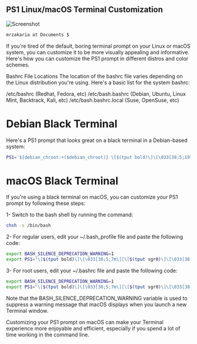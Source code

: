 ## PS1 Linux/macOS Terminal Customization

![Screenshot](https://previews.dropbox.com/p/thumb/AB2mqLijuPXlzBdC66T5CKzGbEspj4MmPuKZ2Qe6vVw3_qmaCRqMrWkuhNUCcodco66VFTdzm4TnGdp9v7Orf2wlAGztEzKfg_V1Xk5wOS1ysC-FiAxiHJ5Xxh5bdYE6PnHwAVi5_AItNelfZqr2W5w-f5Ol-ZPeXXKfZjtILhI82Qgli2twBwZGDXN5RYqy13UoOtlzcExZ3GrHFm88KZxK0QXOz1miDYIoXbSF9UEvjNlciD_CVX5oWaJKitxguoudQCehCE2PxqH9tZC66NfY4Wz9xy-yGPNtvqD1MWpr270kekMLpxEb0xbl9mk1YSWtehakghHb0rUEF6VsYi1JsWuHtwK4KAVUyP__I8k2f3MxKqP8-1IZvCC2UVbWjLE/p.png)


```bash
mrzakaria at Documents $
```


If you're tired of the default, boring terminal prompt on your Linux or macOS system, you can customize it to be more visually appealing and informative. Here's how you can customize the PS1 prompt in different distros and color schemes.

Bashrc File Locations
The location of the bashrc file varies depending on the Linux distribution you're using. Here's a basic list for the system bashrc:

/etc/bashrc (Redhat, Fedora, etc)
/etc/bash.bashrc (Debian, Ubuntu, Linux Mint, Backtrack, Kali, etc)
/etc/bash.bashrc.local (Suse, OpenSuse, etc)

# Debian Black Terminal
Here's a PS1 prompt that looks great on a black terminal in a Debian-based system:

```bash
PS1='${debian_chroot:+($debian_chroot)} \[$(tput bold)\]\[\033[38;5;197m\]\u\[$(tput sgr0)\]\[$(tput sgr0)\]\[\033[38;5;15m\] at \[$(tput bold)\]\[$(tput sgr0)\]\[\033[38;5;191m\]\W\[$(tput sgr0)\]\[$(tput sgr0)\]\[\033[38;5;15m\] \[$(tput sgr0)\]\$ '

```


# macOS Black Terminal
If you're using a black terminal on macOS, you can customize your PS1 prompt by following these steps:

1- Switch to the bash shell by running the command:

```bash
chsh -s /bin/bash
```

2- For regular users, edit your ~/.bash_profile file and paste the following code:

```bash
export BASH_SILENCE_DEPRECATION_WARNING=1
export PS1="\[$(tput bold)\]\[\033[38;5;7m\][\[$(tput sgr0)\]\[\033[38;5;198m\]\u\[$(tput sgr0)\]\[$(tput sgr0)\]\[\033[38;5;15m\] \[$(tput bold)\]\[$(tput sgr0)\]\[\033[38;5;7m\]at\[$(tput sgr0)\]\[$(tput sgr0)\]\[\033[38;5;15m\] \[$(tput bold)\]\[$(tput sgr0)\]\[\033[38;5;39m\]\W\[$(tput sgr0)\]\[\033[38;5;7m\]]\\$\[$(tput sgr0)\]\[$(tput sgr0)\]\[\033[38;5;15m\] \[$(tput sgr0)\]"

```

3- For root users, edit your ~/.bashrc file and paste the following code:

```bash
export BASH_SILENCE_DEPRECATION_WARNING=1
export PS1="\[$(tput bold)\]\[\033[38;5;7m\][\[$(tput sgr0)\]\[\033[38;5;198m\]\u\[$(tput sgr0)\]\[$(tput sgr0)\]\[\033[38;5;15m\] \[$(tput bold)\]\[$(tput sgr0)\]\[\033[38;5;7m\]at\[$(tput sgr0)\]\[$(tput sgr0)\]\[\033[38;5;15m\] \[$(tput bold)\]\[$(tput sgr0)\]\[\033[38;5;39m\]\W\[$(tput sgr0)\]\[\033[38;5;7m\]]\\$\[$(tput sgr0)\]\[$(tput sgr0)\]\[\033[38;5;15m\] \[$(tput sgr0)\]"

```

Note that the BASH_SILENCE_DEPRECATION_WARNING variable is used to suppress a warning message that macOS displays when you launch a new Terminal window.

Customizing your PS1 prompt on macOS can make your Terminal experience more enjoyable and efficient, especially if you spend a lot of time working in the command line.

